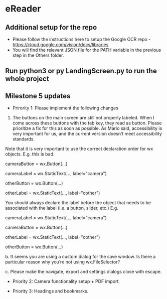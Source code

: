 # eReader

## Additional setup for the repo
* Please follow the instructions here to setup the Google OCR repo - https://cloud.google.com/vision/docs/libraries
* You will find the relevant JSON file for the PATH variable in the previous step in the Others folder. 

## Run python3 or py LandingScreen.py to run the whole project

## Milestone 5 updates
* Prirority 1: Please implement the following changes

1. The buttons on the main screen are still not properly labeled. When I come across these buttons with the tab key, they read as button. Please prioritize a fix for this as soon as possible. As Mario said, accessibility is very important for us, and the current version doesn’t meet accessibility standards.
 

Note that it is very important to use the correct declaration order for wx objects. E.g. this is bad:

cameraButton = wx.Button(...)

cameraLabel = wx.StaticText(..., label="camera")

otherButton = wx.Button(...)

otherLabel = wx.StaticText(..., label="cother")

 

You should always declare the label before the object that needs to be associated with the label (i.e. a button, slider, etc.) E.g.

cameraLabel = wx.StaticText(..., label="camera")

cameraButton = wx.Button(...)

otherLabel = wx.StaticText(..., label="cother")

otherButton = wx.Button(...)

 

b. It seems you are using a custom dialog for the save window. Is there a particular reason why you’re not using wx.FileSelector?
 

c. Please make the navigate, export and settings dialogs close with escape.


* Priority 2: Camera functionality setup + PDF import.

* Priority 3: Headings and bookmarks. 



